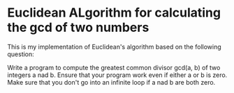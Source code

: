 # Euclidean ALgorithm for calculating the gcd of two numbers

This is my implementation of Euclidean's algorithm based on the following question:

Write a program to compute the greatest common divisor gcd(a, b) of two integers a nad b. Ensure that your program work even if either a or b is zero. Make sure that you don't go into an infinite loop if a nad b are both zero.

